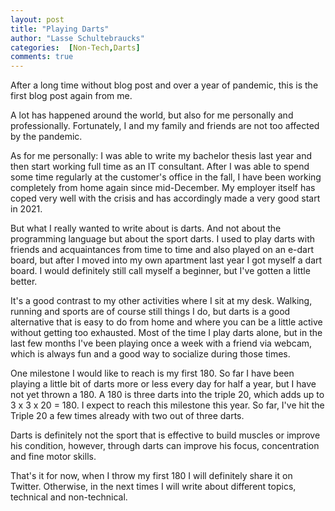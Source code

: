 ```yaml
---
layout: post
title: "Playing Darts" 
author: "Lasse Schultebraucks"
categories:  [Non-Tech,Darts]
comments: true
---
```


After a long time without blog post and over a year of pandemic, this is the first blog post again from me. 

A lot has happened around the world, but also for me personally and professionally. Fortunately, I and my family and friends are not too affected by the pandemic.

As for me personally: I was able to write my bachelor thesis last year and then start working full time as an IT consultant. After I was able to spend some time regularly at the customer's office in the fall, I have been working completely from home again since mid-December. My employer itself has coped very well with the crisis and has accordingly made a very good start in 2021.

But what I really wanted to write about is darts. And not about the programming language but about the sport darts. I used to play darts with friends and acquaintances from time to time and also played on an e-dart board, but after I moved into my own apartment last year I got myself a dart board. I would definitely still call myself a beginner, but I've gotten a little better. 

It's a good contrast to my other activities where I sit at my desk. Walking, running and sports are of course still things I do, but darts is a good alternative that is easy to do from home and where you can be a little active without getting too exhausted. Most of the time I play darts alone, but in the last few months I've been playing once a week with a friend via webcam, which is always fun and a good way to socialize during those times.

One milestone I would like to reach is my first 180. So far I have been playing a little bit of darts more or less every day for half a year, but I have not yet thrown a 180. A 180 is three darts into the triple 20, which adds up to 3 x 3 x 20 = 180. I expect to reach this milestone this year. So far, I've hit the Triple 20 a few times already with two out of three darts.

Darts is definitely not the sport that is effective to build muscles or improve his condition, however, through darts can improve his focus, concentration and fine motor skills.

That's it for now, when I throw my first 180 I will definitely share it on Twitter. Otherwise, in the next times I will write about different topics, technical and non-technical.